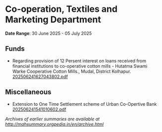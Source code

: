 # Co-operation, Textiles and Marketing Department

**Date Range**: 30 June 2025 - 05 July 2025


## Funds
- Regarding provision of 12 Persent interest on loans received from financial institutions to co-operative cotton mills - Hutatma Swami Warke Cooperative Cotton Mills., Mudal, District Kolhapur.\
  [202506241627043802.pdf](https://gr.maharashtra.gov.in/Site/Upload/Government%20Resolutions/English/202506241627043802.pdf)

## Miscellaneous
- Extension to One Time Settlement scheme of Urban  Co-Opertive Bank\
  [202506241541010602.pdf](https://gr.maharashtra.gov.in/Site/Upload/Government%20Resolutions/English/202506241541010602.pdf)


*Archives of earlier summaries are available at http://mahsummary.orgpedia.in/en/archive.html*